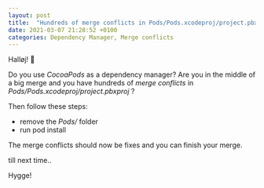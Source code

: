 ```yaml
---
layout: post
title:  "Hundreds of merge conflicts in Pods/Pods.xcodeproj/project.pbxproj ?"
date: 2021-03-07 21:28:52 +0100 
categories: Dependency Manager, Merge conflicts
---
```


Halløj! 👋

Do you use *CocoaPods* as a dependency manager?
Are you in the middle of a big merge and you have hundreds of *merge conflicts* in *Pods/Pods.xcodeproj/project.pbxproj* ?

Then follow these steps:

* remove the *Pods/* folder
* run pod install

The merge conflicts should now be fixes and you can finish your merge.

till next time.. 

Hygge!
